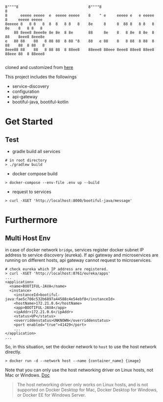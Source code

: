 ```

8""""8                                8""""8                            8                  
8      eeeee eeeee  e  eeeee eeeee    8    " e     eeeee e   e eeeee    8     eeeee eeeee  
8eeeee 8   8 8   8  8  8   8 8   8    8e     8     8  88 8   8 8   8    8e    8   8 8   8  
    88 8eee8 8eee8e 8e 8e  8 8e       88     8e    8   8 8e  8 8e  8    88    8eee8 8eee8e 
e   88 88    88   8 88 88  8 88 "8    88   e 88    8   8 88  8 88  8    88    88  8 88   8 
8eee88 88    88   8 88 88  8 88ee8    88eee8 88eee 8eee8 88ee8 88ee8    88eee 88  8 88eee8 
                                                                                           
```
cloned and customized from [here](https://github.com/joneconsulting/msa_with_spring_cloud)

This project includes the followings
- service-discovery
- configuration
- api-gateway
- bootiful-java, bootiful-kotlin

# Get Started
## Test
- gradle build all services
```shell
# in root directory
> ./gradlew build 
```

- docker compose build
```shell
> docker-compose --env-file .env up --build
```

- request to services
```shell
> curl -XGET 'http://localhost:8000/bootiful-java/message'

```


# Furthermore
## Multi Host Env
in case of docker network `bridge`, services register docker subnet IP address to service discovery (eureka).
If api gateway and microservices are running on different hosts, api gateway cannot request to microservices. 
```shell
# check eureka which IP address are registered.
> curl -XGET 'http://localhost:8761/eureka/apps'
...
<application>
  <name>BOOTIFUL-JAVA</name>
  <instance>
    <instanceId>bootiful-java:fae5c706c532b6897a44588c4e54ebf8</instanceId>
    <hostName>172.21.0.6</hostName>
    <app>BOOTIFUL-JAVA</app>
    <ipAddr>172.21.0.6</ipAddr>
    <status>UP</status>
    <overriddenstatus>UNKNOWN</overriddenstatus>
    <port enabled="true">41429</port>
    ...
</application>
...
```
So, in this situation, set the docker network to `host` to use the host network directly.
```shell
> docker run -d --network host --name {container_name} {image}
```
Note that you can only use the host networking driver on Linux hosts, not Mac or Windows. [Doc](https://docs.docker.com/network/host/)
> The host networking driver only works on Linux hosts, and is not supported on Docker Desktop for Mac, Docker Desktop for Windows, or Docker EE for Windows Server.
